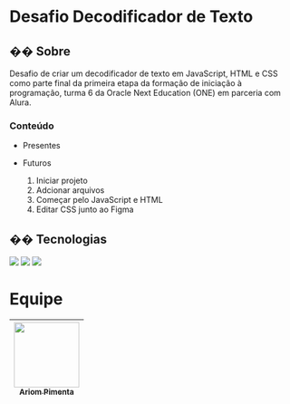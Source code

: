 <h1>Desafio Decodificador de Texto</h1>

<h2>�� Sobre</h2>
<p>Desafio de criar um decodificador de texto em JavaScript, HTML e CSS como parte final da primeira etapa da formação de iniciação à programação, turma 6 da Oracle Next Education (ONE) em parceria com Alura.</p>

<h3>Conteúdo</h3>

 - Presentes

 - Futuros
     1. Iniciar projeto
     2. Adcionar arquivos
     3. Começar pelo JavaScript e HTML
     4. Editar CSS junto ao Figma

## �� Tecnologias
<div>
  <img src="https://img.shields.io/badge/HTML-239120?style=for-the-badge&logo=html5&logoColor=white">
  <img src="https://img.shields.io/badge/CSS-239120?&style=for-the-badge&logo=css3&logoColor=white">
  <img src="https://img.shields.io/badge/JavaScript-F7DF1E?style=for-the-badge&logo=javascript&logoColor=black">
</div>

# Equipe

| [<img loading="lazy" src="https://avatars.githubusercontent.com/u/150154535?v=4" width=115><br><sub>Ariom Pimenta</sub>](https://github.com/ariompf) | 
| :---: |
